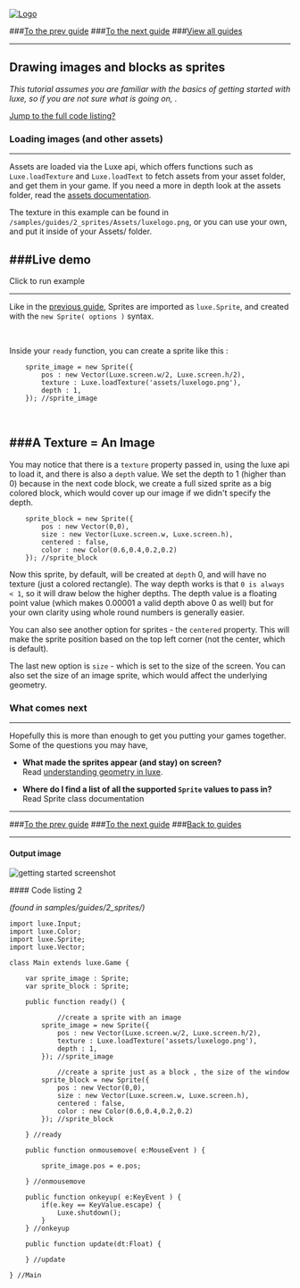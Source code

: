 
[![Logo](http://luxeengine.com/images/logo.png)](index.html)

###[To the prev guide](guide.gettingstarted.html)
###[To the next guide](guide.input.html)
###[View all guides](guide.html)

---

## Drawing images and blocks as sprites

_This tutorial assumes you are familiar with the basics of getting started with luxe, so if you are not sure what is going on, ._

[Jump to the full code listing?](#code)


### Loading images (and other assets)
---

Assets are loaded via the Luxe api, which offers functions such as `Luxe.loadTexture` and `Luxe.loadText` to fetch assets from your asset folder, and get them in your game. If you need a more in depth look at the assets folder, read the [assets documentation](guide.assets.html).

The texture in this example can be found in `/samples/guides/2_sprites/Assets/luxelogo.png`, or you can use your own, and put it inside of your Assets/ folder.

###Live demo
---
<div data-content="./samples/2_sprites/index.html" class="sample"> <p>Click to run example</p> </div>

---

Like in the [previous guide](guide.gettingstarted.html), Sprites are imported as `luxe.Sprite`, and created with the `new Sprite( options )` syntax. 

&nbsp;  

Inside your `ready` function, you can create a sprite like this : 

		sprite_image = new Sprite({
	        pos : new Vector(Luxe.screen.w/2, Luxe.screen.h/2),
	        texture : Luxe.loadTexture('assets/luxelogo.png'),
	        depth : 1,
	    }); //sprite_image


&nbsp;    

###A Texture = An Image
---

You may notice that there is a `texture` property passed in, using the luxe api to load it, and there is also a `depth` value. We set the depth to 1 (higher than 0) because in the next code block, we create a full sized sprite as a big colored block, which would cover up our image if we didn't specify the depth.

	    sprite_block = new Sprite({
	        pos : new Vector(0,0),
	        size : new Vector(Luxe.screen.w, Luxe.screen.h),
	        centered : false,
	        color : new Color(0.6,0.4,0.2,0.2)
	    }); //sprite_block

Now this sprite, by default, will be created at `depth` 0, and will have no texture (just a colored rectangle). The way depth works is that `0 is always < 1`, so it will draw below the higher depths. The depth value is a floating point value (which makes 0.00001 a valid depth above 0 as well) but for your own clarity using whole round numbers is generally easier.

You can also see another option for sprites - the `centered` property. This will make the sprite position based on the top left corner (not the center, which is default). 

The last new option is `size` - which is set to the size of the screen. You can also set the size of an image sprite, which would affect the underlying geometry.

### What comes next
---

Hopefully this is more than enough to get you putting your games together.   
Some of the questions you may have, 

- **What made the sprites appear (and stay) on screen?**   
Read [understanding geometry in luxe](guide.geometry.html).   

- **Where do I find a list of all the supported `Sprite` values to pass in?**    
Read Sprite class documentation  

---

###[To the prev guide](guide.gettingstarted.html)
###[To the next guide](guide.input.html)
###[Back to guides](guide.html)

---

#### Output image

![getting started screenshot](images/guide.sprites.png)

<a name="code">
#### Code listing 2
</a>

_(found in samples/guides/2_sprites/)_


    import luxe.Input;
    import luxe.Color;
    import luxe.Sprite;
    import luxe.Vector;

    class Main extends luxe.Game {

        var sprite_image : Sprite;
        var sprite_block : Sprite;

        public function ready() {

                //create a sprite with an image 
            sprite_image = new Sprite({
                pos : new Vector(Luxe.screen.w/2, Luxe.screen.h/2),
                texture : Luxe.loadTexture('assets/luxelogo.png'),
                depth : 1,
            }); //sprite_image

                //create a sprite just as a block , the size of the window
            sprite_block = new Sprite({
                pos : new Vector(0,0),
                size : new Vector(Luxe.screen.w, Luxe.screen.h),
                centered : false,
                color : new Color(0.6,0.4,0.2,0.2)
            }); //sprite_block

        } //ready

        public function onmousemove( e:MouseEvent ) {

            sprite_image.pos = e.pos;

        } //onmousemove
      
        public function onkeyup( e:KeyEvent ) {
            if(e.key == KeyValue.escape) {
                Luxe.shutdown();
            }
        } //onkeyup

        public function update(dt:Float) {

        } //update

    } //Main
